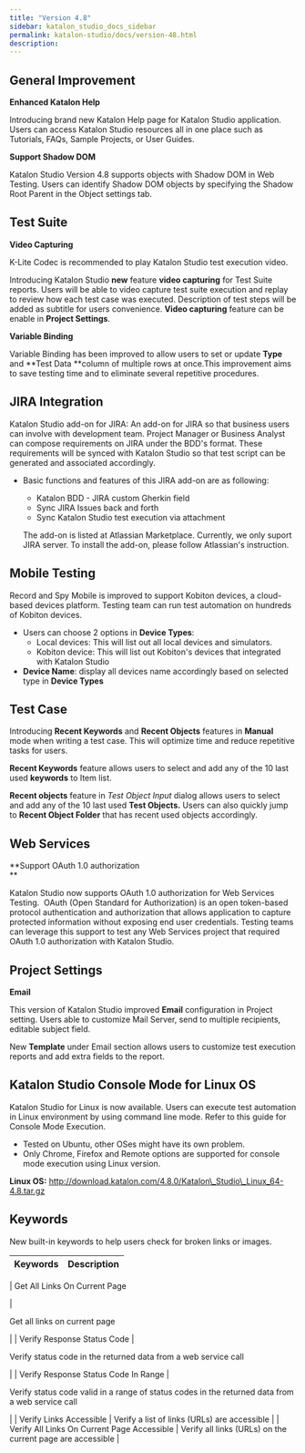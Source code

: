 ```yaml
---
title: "Version 4.8" 
sidebar: katalon_studio_docs_sidebar
permalink: katalon-studio/docs/version-48.html 
description: 
---
```

General Improvement
-------------------

**Enhanced Katalon Help**

Introducing brand new Katalon Help page for Katalon Studio application. Users can access Katalon Studio resources all in one place such as Tutorials, FAQs, Sample Projects, or User Guides.

**Support Shadow DOM**

Katalon Studio Version 4.8 supports objects with Shadow DOM in Web Testing. Users can identify Shadow DOM objects by specifying the Shadow Root Parent in the Object settings tab.

Test Suite
----------

**Video Capturing**

K-Lite Codec is recommended to play Katalon Studio test execution video.

Introducing Katalon Studio **new** feature **video capturing** for Test Suite reports. Users will be able to video capture test suite execution and replay to review how each test case was executed. Description of test steps will be added as subtitle for users convenience. **Video capturing** feature can be enable in **Project Settings**.

**Variable Binding**

Variable Binding has been improved to allow users to set or update **Type** and **Test Data **column of multiple rows at once.This improvement aims to save testing time and to eliminate several repetitive procedures.

JIRA Integration
----------------

Katalon Studio add-on for JIRA: An add-on for JIRA so that business users can involve with development team. Project Manager or Business Analyst can compose requirements on JIRA under the BDD's format. These requirements will be synced with Katalon Studio so that test script can be generated and associated accordingly.

*   Basic functions and features of this JIRA add-on are as following:
    
    *   Katalon BDD - JIRA custom Gherkin field
    *   Sync JIRA Issues back and forth
    *   Sync Katalon Studio test execution via attachment
        
    
      
    
    The add-on is listed at Atlassian Marketplace. Currently, we only suport JIRA server. To install the add-on, please follow Atlassian's instruction.
    

Mobile Testing
--------------

Record and Spy Mobile is improved to support Kobiton devices, a cloud-based devices platform. Testing team can run test automation on hundreds of Kobiton devices.

*   Users can choose 2 options in **Device Types**:
    *   Local devices: This will list out all local devices and simulators.
    *   Kobiton device: This will list out Kobiton's devices that integrated with Katalon Studio
*   **Device Name**: display all devices name accordingly based on selected type in **Device Types**

Test Case
---------

Introducing **Recent Keywords** and **Recent Objects** features in **Manual** mode when writing a test case. This will optimize time and reduce repetitive tasks for users.

**Recent Keywords** feature allows users to select and add any of the 10 last used **keywords** to Item list.

**Recent objects** feature in _Test Object Input_ dialog allows users to select and add any of the 10 last used **Test Objects.** Users can also quickly jump to **Recent Object Folder** that has recent used objects accordingly.

Web Services
------------

**Support OAuth 1.0 authorization  
**

Katalon Studio now supports OAuth 1.0 authorization for Web Services Testing.  OAuth (Open Standard for Authorization) is an open token-based protocol authentication and authorization that allows application to capture protected information without exposing end user credentials. Testing teams can leverage this support to test any Web Services project that required OAuth 1.0 authorization with Katalon Studio.

Project Settings
----------------

**Email**

This version of Katalon Studio improved **Email** configuration in Project setting. Users able to customize Mail Server, send to multiple recipients, editable subject field.

New **Template** under Email section allows users to customize test execution reports and add extra fields to the report.

Katalon Studio Console Mode for Linux OS
----------------------------------------

Katalon Studio for Linux is now available. Users can execute test automation in Linux environment by using command line mode. Refer to this guide for Console Mode Execution.

*   Tested on Ubuntu, other OSes might have its own problem.
*   Only Chrome, Firefox and Remote options are supported for console mode execution using Linux version.

**Linux OS:** http://download.katalon.com/4.8.0/Katalon\_Studio\_Linux_64-4.8.tar.gz

Keywords
--------

New built-in keywords to help users check for broken links or images.

| Keywords | Description |
| --- | --- |
| 
Get All Links On Current Page

 | 

Get all links on current page

 |
| Verify Response Status Code | 

Verify status code in the returned data from a web service call

 |
| Verify Response Status Code In Range | 

Verify status code valid in a range of status codes in the returned data from a web service call

 |
| Verify Links Accessible | Verify a list of links (URLs) are accessible |
| Verify All Links On Current Page Accessible | Verify all links (URLs) on the current page are accessible |